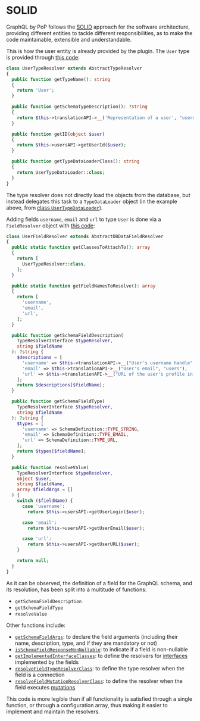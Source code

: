 # SOLID

GraphQL by PoP follows the [SOLID](https://en.wikipedia.org/wiki/SOLID) approach for the software architecture, providing different entities to tackle different responsibilities, as to make the code maintainable, extensible and understandable.

This is how the user entity is already provided by the plugin. The `User` type is provided through [this code](https://github.com/getpop/users/blob/c157600b00901ea74cc87187f55fc2e3242fe656/src/TypeResolvers/UserTypeResolver.php):

```php
class UserTypeResolver extends AbstractTypeResolver
{
  public function getTypeName(): string
  {
    return 'User';
  }

  public function getSchemaTypeDescription(): ?string
  {
    return $this->translationAPI->__('Representation of a user', "users");
  }

  public function getID(object $user)
  {
    return $this->usersAPI->getUserId($user);
  }

  public function getTypeDataLoaderClass(): string
  {
    return UserTypeDataLoader::class;
  }
}
```

The type resolver does not directly load the objects from the database, but instead delegates this task to a `TypeDataLoader` object (in the example above, from [class `UserTypeDataLoader`](https://github.com/getpop/users/blob/27221fdc23899fb4e9d8a076df87995e16fab8bf/src/TypeDataLoaders/UserTypeDataLoader.php)).

Adding fields `username`, `email` and `url` to type `User` is done via a `FieldResolver` object with [this code](https://github.com/getpop/users/blob/4ea244c419ad21bf9297d476180acf9435d9d104/src/FieldResolvers/UserFieldResolver.php):

```php
class UserFieldResolver extends AbstractDBDataFieldResolver
{
  public static function getClassesToAttachTo(): array
  {
    return [
      UserTypeResolver::class,
    ];
  }

  public static function getFieldNamesToResolve(): array
  {
    return [
      'username',
      'email',
      'url',
    ];
  }

  public function getSchemaFieldDescription(
    TypeResolverInterface $typeResolver,
    string $fieldName
  ): ?string {
    $descriptions = [
      'username' => $this->translationAPI->__("User's username handle", "users"),
      'email' => $this->translationAPI->__("User's email", "users"),
      'url' => $this->translationAPI->__("URL of the user's profile in the website", "users"),
    ];
    return $descriptions[$fieldName];
  }

  public function getSchemaFieldType(
    TypeResolverInterface $typeResolver,
    string $fieldName
  ): ?string {
    $types = [
      'username' => SchemaDefinition::TYPE_STRING,
      'email' => SchemaDefinition::TYPE_EMAIL,
      'url' => SchemaDefinition::TYPE_URL,
    ];
    return $types[$fieldName];
  }

  public function resolveValue(
    TypeResolverInterface $typeResolver,
    object $user,
    string $fieldName,
    array $fieldArgs = []
  ) {
    switch ($fieldName) {
      case 'username':
        return $this->usersAPI->getUserLogin($user);

      case 'email':
        return $this->usersAPI->getUserEmail($user);

      case 'url':
        return $this->usersAPI->getUserURL($user);
    }

    return null;
  }
}
```

As it can be observed, the definition of a field for the GraphQL schema, and its resolution, has been split into a multitude of functions: 

- `getSchemaFieldDescription`
- `getSchemaFieldType`
- `resolveValue`

Other functions include:

- [`getSchemaFieldArgs`](https://github.com/PoPSchema/comments/blob/d4dded01eaf9def89c53331b0b839e722495c779/src/FieldResolvers/CommentFieldResolver.php#L141): to declare the field arguments (including their name, description, type, and if they are mandatory or not)
- [`isSchemaFieldResponseNonNullable`](https://github.com/PoPSchema/comments/blob/d4dded01eaf9def89c53331b0b839e722495c779/src/FieldResolvers/CommentFieldResolver.php#L56): to indicate if a field is non-nullable
- [`getImplementedInterfaceClasses`](https://github.com/PoPSchema/customposts/blob/31d48ee3636117c03111738f5ca90d8c05b17e07/src/FieldResolvers/AbstractCustomPostFieldResolver.php#L23): to define the resolvers for [interfaces](https://graphql.org/learn/schema/#interfaces) implemented by the fields
- [`resolveFieldTypeResolverClass`](https://github.com/PoPSchema/comments/blob/master/src/FieldResolvers/CustomPostFieldResolver.php#L99): to define the type resolver when the field is a connection
- [`resolveFieldMutationResolverClass`](https://github.com/PoPSchema/post-mutations/blob/ad00382d5ca27f1ce719c48759d38eb66cb8d2c2/src/FieldResolvers/RootFieldResolver.php#L125): to define the resolver when the field executes [mutations](https://graphql.org/learn/queries/#mutations)

This code is more legible than if all functionality is satisfied through a single function, or through a configuration array, thus making it easier to implement and maintain the resolvers.
